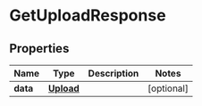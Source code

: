 

# GetUploadResponse


## Properties

| Name | Type | Description | Notes |
|------------ | ------------- | ------------- | -------------|
|**data** | [**Upload**](Upload.md) |  |  [optional] |



